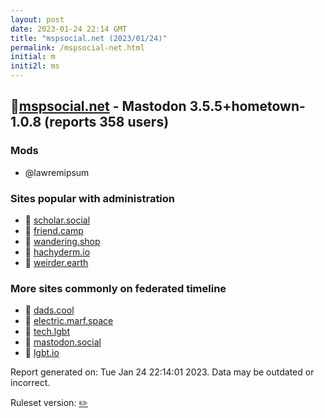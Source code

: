 ```yaml
---
layout: post
date: 2023-01-24 22:14 GMT
title: "mspsocial.net (2023/01/24)"
permalink: /mspsocial-net.html
initial: m
initi2l: ms
---
```


## 🐘[mspsocial.net](https://mspsocial.net) - Mastodon 3.5.5+hometown-1.0.8 (reports 358 users)

### Mods
 * @lawremipsum

### Sites popular with administration

* 🐘 [scholar.social](/scholar-social.html)
* 🐘 [friend.camp](/friend-camp.html)
* 🐘 [wandering.shop](/wandering-shop.html)
* 🐘 [hachyderm.io](/hachyderm-io.html)
* 🐘 [weirder.earth](/weirder-earth.html)

### More sites commonly on federated timeline

* 🐘 [dads.cool](/dads-cool.html)
* 🐘 [electric.marf.space](/electric-marf-space.html)
* 🐘 [tech.lgbt](/tech-lgbt.html)
* 🐘 [mastodon.social](/mastodon-social.html)
* 🐘 [lgbt.io](/lgbt-io.html)

Report generated on: Tue Jan 24 22:14:01 2023. Data may be outdated or incorrect.

Ruleset version: [✏️](/version-pencil)
